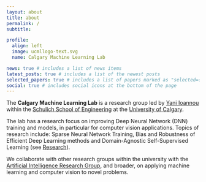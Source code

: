 ```yaml
---
layout: about
title: about
permalink: /
subtitle:

profile:
  align: left
  image: ucmllogo-text.svg
  name: Calgary Machine Learning Lab

news: true # includes a list of news items
latest_posts: true # includes a list of the newest posts
selected_papers: true # includes a list of papers marked as "selected={true}"
social: true # includes social icons at the bottom of the page
---
```

The **Calgary Machine Learning Lab**
is a research group led by [Yani Ioannou](https://yani.ai) within the [Schulich School of Engineering](https://schulich.ucalgary.ca) at the [University of Calgary](https://www.ucalgary.ca).

The lab has a research focus on improving Deep Neural Network (DNN) training and models, in particular for computer vision applications. Topics of research include:
Sparse Neural Network Training, Bias and Robustness of Efficient Deep Learning methods and Domain-Agnostic Self-Supervised Learning (see [Research](projects)).

We collaborate with other research groups within the university with the [Artificial Intelligence Research Group](https://www.calgaryai.org), and broader, on applying machine learning and computer vision to novel problems.
